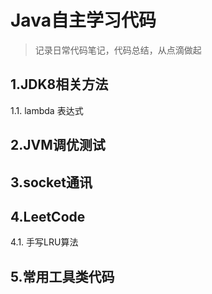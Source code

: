 # Java自主学习代码

> 记录日常代码笔记，代码总结，从点滴做起

## 1.JDK8相关方法
1.1. lambda 表达式

## 2.JVM调优测试

## 3.socket通讯

## 4.LeetCode
4.1. 手写LRU算法

## 5.常用工具类代码